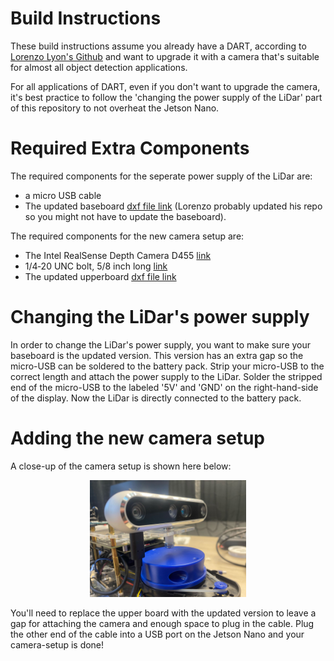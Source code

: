 # Build Instructions
These build instructions assume you already have a DART, according to [Lorenzo Lyon's Github](https://github.com/Lorenzo-Lyons/DART) and want to upgrade it with a camera that's suitable for almost all object detection applications. 

For all applications of DART, even if you don't want to upgrade the camera, it's best practice to follow the 'changing the power supply of the LiDar' part of this repository to not overheat the Jetson Nano.

# Required Extra Components
The required components for the seperate power supply of the LiDar are:

+ a micro USB cable
+ The updated baseboard [dxf file link](https://github.com/Semthart28/DART-5/tree/main/Build%20Instructions/DXF%20files) (Lorenzo probably updated his repo so you might not have to update the baseboard).
  
The required components for the new camera setup are:

+ The Intel RealSense Depth Camera D455 [link](https://store.intelrealsense.com/buy-intel-realsense-depth-camera-d455.html)
+ 1/4‑20 UNC bolt, 5/8 inch long [link](https://www.montagetechniek.nl/bouten/unc-bouten/unc-inbusbouten/iso-7380-unc-inbus-bolkop/iso-7380-rvs/per-stuk/1-4--20-unc-inbus-bolkop/1-4-20-x-5-8-rvs)
+ The updated upperboard [dxf file link](https://github.com/Semthart28/DART-5/tree/main/Build%20Instructions/DXF%20files)

# Changing the LiDar's power supply
In order to change the LiDar's power supply, you want to make sure your baseboard is the updated version. This version has an extra gap so the micro-USB can be soldered to the battery pack. Strip your micro-USB to the correct length and attach the power supply to the LiDar. Solder the stripped end of the micro-USB to the labeled '5V' and 'GND' on the right-hand-side of the display. Now the LiDar is directly connected to the battery pack.

# Adding the new camera setup
A close-up of the camera setup is shown here below:

<p align="center">
  <img src="images/camera-setup.jpg" width="250">
</p>

You'll need to replace the upper board with the updated version to leave a gap for attaching the camera and enough space to plug in the cable. Plug the other end of the cable into a USB port on the Jetson Nano and your camera-setup is done!
